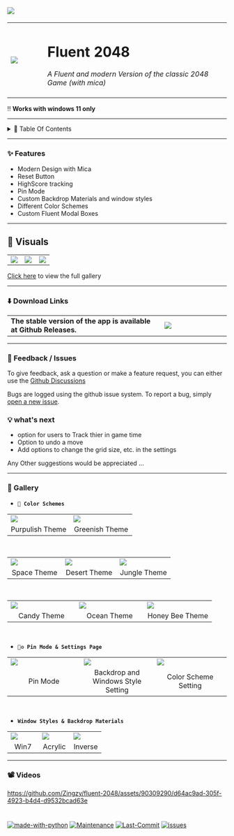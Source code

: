 <image src='https://github.com/Zingzy/fluent-2048/assets/90309290/759dc77e-e3e5-48af-9df6-cae952b7b125'/>
&nbsp;

<table>
  <tr>
    <td width="15%"><image src='https://github.com/Zingzy/fluent-2048/assets/90309290/65babf87-5db3-4b9d-8c34-6ff86974bb5b'/></td>
    <td width="75%"><h1>Fluent 2048</h1>
                    <i>A Fluent and modern Version of the classic 2048 Game (with mica)</i><br><br>
    </td>
  </tr>
</table>

‼️ **Works with windows 11 only**

---


<details>
<summary>📑 Table Of Contents </summary>

  - [✨ Features](#-features)
  - [👀 Visuals](#-visuals)
  - [⬇️ Download Links](#%EF%B8%8F-download-links)
  - [📝 FeedBacks and Issues](#-feedback--issues)
  - [💡 What's Next](#-whats-next)
  - [🎨 Gallery](#-gallery)
  - [📽️ Videos](#%EF%B8%8F-videos)

</details>

---

### ✨ Features

- Modern Design with Mica
- Reset Button
- HighScore tracking
- Pin Mode
- Custom Backdrop Materials and window styles
- Different Color Schemes
- Custom Fluent Modal Boxes


---

## 👀 Visuals

<table>
  <tr>
    <td width="33%"><image src='https://github.com/Zingzy/fluent-2048/assets/90309290/a8517704-69aa-4571-9804-09d389eca630'/></td>
    <td width="33%"><image src='https://user-images.githubusercontent.com/90309290/262067162-50513fcd-41ed-4396-b845-61a4f4493d87.png'/></td>
    <td width="33%"><image src='https://github.com/Zingzy/fluent-2048/assets/90309290/62d060c5-2f75-4c1e-802b-2cb64e710bbd'/></td>
  </tr>
</table>

[Click here](#-gallery) to view the full gallery

---

### ⬇️ Download Links

<table>
  <tr>
    <td width="70%"> 
      <b>The stable version of the app is available at Github Releases.</b> 
    </td>
    <td width="30%">
      <a href="https://github.com/Zingzy/fluent-2048/releases/latest"><img src="https://github.com/Zingzy/fluent-2048/assets/90309290/a786b240-ff01-4c18-bf7d-7005a80c4aa1"/></a>
    </td>
  </tr>
</table>

---

### 📝 Feedback / Issues

To give feedback, ask a question or make a feature request, you can either use the [Github Discussions](https://github.com/Zingzy/fluent-2048/discussions) 

Bugs are logged using the github issue system. To report a bug, simply [open a new issue](https://github.com/Zingzy/fluent-2048/issues/new).


### 💡 what's next

- option for users to Track thier in game time
- Option to undo a move
- Add options to change the grid size, etc. in the settings

Any Other suggestions would be appreciated ...

---

### 🎨 Gallery

- **`🌈 Color Schemes`**

<table>
  <tr>
    <td width="50%"><image src='https://jinxed.cf/TiNmeS' /></td>
    <td width="50%"><image src='https://jinxed.cf/o6tUSV' /></td>
  </tr>
  <tr>
    <td width='50%' align='center'>Purpulish Theme</td>
    <td width='50%' align='center'>Greenish Theme</td>
  </tr>
</table>

&nbsp;

<table>
  <tr>
    <td width="33%"><image src='https://jinxed.cf/8twjlf' /></td>
    <td width="33%"><image src='https://jinxed.cf/VDPBjJ' /></td>
    <td width="33%"><image src='https://jinxed.cf/rRhbfr' /></td>
  </tr>
  <tr>
    <td width='33%' align='center'>Space Theme</td>
    <td width='33%' align='center'>Desert Theme</td>
    <td width='33%' align='center'>Jungle Theme</td>
  </tr>
  </table>
      &nbsp;
  <table>
  <tr>
    <td width="33%"><image src='https://jinxed.cf/IjLwSF' /></td>
    <td width="33%"><image src='https://jinxed.cf/rhKKus' /></td>
    <td width="33%"><image src='https://jinxed.cf/mMjFED' /></td>
  </tr>
  <tr>
    <td width='33%' align='center'>Candy Theme</td>
    <td width='33%' align='center'>Ocean Theme</td>
    <td width='33%' align='center'>Honey Bee Theme</td>
  </tr>
</table>

&nbsp;

- **`📌⚙️ Pin Mode & Settings Page`**

<table>
  <tr>
    <td width="33%"><image src='https://jinxed.cf/JkxXAo' /></td>
    <td width="33%"><image src='https://jinxed.cf/w4BBqC' /></td>
    <td width="33%"><image src='https://jinxed.cf/8F5k30' /></td>
  </tr>
  <tr>
    <td width='33%' align='center'>Pin Mode</td>
    <td width='33%' align='center'>Backdrop and Windows Style Setting</td>
    <td width='33%' align='center'>Color Scheme Setting</td>
  </tr>
</table>

&nbsp;

- **`Window Styles & Backdrop Materials`**

<table>
  <tr>
    <td width="33%"><image src='https://jinxed.cf/fCH91a' /></td>
    <td width="33%"><image src='https://jinxed.cf/3yWEcN' /></td>
    <td width='33%'><image src='https://jinxed.cf/6vTpyd' /></td>
  </tr>
  <tr>
    <td width='33%' align='center'>Win7</td>
    <td width='33%' align='center'>Acrylic</td>
    <td width='33%' align='center'>Inverse</td>
  </tr>
</table>

---

### 📽️ Videos

https://github.com/Zingzy/fluent-2048/assets/90309290/d64ac9ad-305f-4923-b4d4-d9532bcad63e

# 

[![made-with-python](https://img.shields.io/badge/Made%20with-Python-1f425f.svg)](https://www.python.org/) [![Maintenance](https://img.shields.io/badge/Maintained%3F-yes-green.svg)](https://GitHub.com/Zingzy/fluent-2048/graphs/commit-activity) [![Last-Commit](https://badgen.net/github/last-commit/Zingzy/fluent-2048)](https://github.com/zingzy/fluent-2048/commits) [![issues](https://badgen.net/github/issues/Zingzy/fluent-2048)](https://github.com/Zingzy/fluent-2048/issues)

